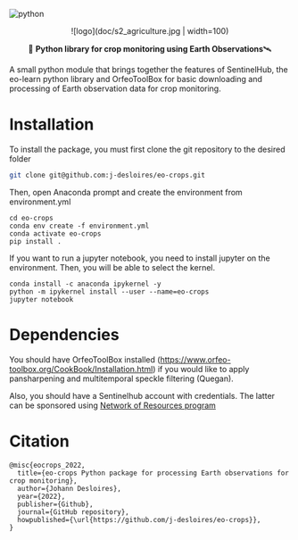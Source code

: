 
![python](https://img.shields.io/badge/python-3.9-blue?)

<div align="center">

![logo](doc/s2_agriculture.jpg | width=100)

🌾 **Python library for crop monitoring using Earth Observations**🛰

</div>

A small python module that brings together the features of SentinelHub, the eo-learn python library and OrfeoToolBox for basic downloading and processing of Earth observation data for crop monitoring. 


# Installation

To install the package, you must first clone the git repository to the desired folder

```bash
git clone git@github.com:j-desloires/eo-crops.git
```

Then, open Anaconda prompt and create the environment from environment.yml

```
cd eo-crops
conda env create -f environment.yml
conda activate eo-crops
pip install .
```


If you want to run a jupyter notebook, you need to install jupyter on the environment. Then, you will be able to select the kernel.

```
conda install -c anaconda ipykernel -y
python -m ipykernel install --user --name=eo-crops
jupyter notebook
```

# Dependencies

You should have OrfeoToolBox installed (https://www.orfeo-toolbox.org/CookBook/Installation.html) if you would like to apply pansharpening and multitemporal speckle filtering (Quegan). 

Also, you should have a Sentinelhub account with credentials. The latter can be sponsored using [Network of Resources program](https://nor-discover.cloudeo.group/Service/EDC-Sentinel-Hub/SponsoringWizardPricelist)

# Citation

```
@misc{eocrops_2022,
  title={eo-crops Python package for processing Earth observations for crop monitoring},
  author={Johann Desloires},
  year={2022},
  publisher={Github},
  journal={GitHub repository},
  howpublished={\url{https://github.com/j-desloires/eo-crops}},
}
```
